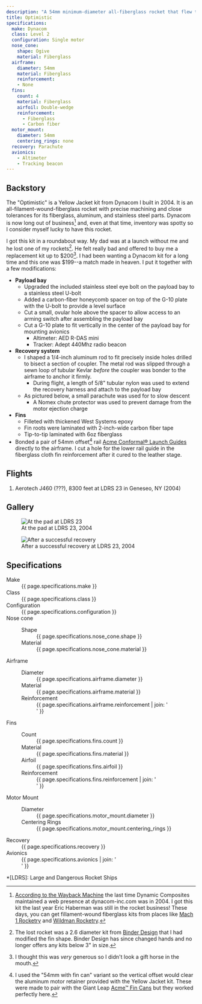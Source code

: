 ```yaml
---
description: "A 54mm minimum-diameter all-fiberglass rocket that flew to 8300 ft. in 2004"
title: Optimistic
specifications:
  make: Dynacom
  class: Level 2
  configuration: Single motor
  nose_cone:
    shape: Ogive
    material: Fiberglass
  airframe:
    diameter: 54mm
    material: Fiberglass
    reinforcement:
    - None
  fins:
    count: 4
    material: Fiberglass
    airfoil: Double-wedge
    reinforcement:
      - Fiberglass
      - Carbon fiber
  motor_mount:
    diameter: 54mm
    centering_rings: none
  recovery: Parachute
  avionics:
    - Altimeter
    - Tracking beacon
---
```


## Backstory

The "Optimistic" is a Yellow Jacket kit from Dynacom I built in 2004.
It is an all-filament-wound-fiberglass rocket with precise machining and close tolerances for its fiberglass, aluminum, and stainless steel parts.
Dynacom is now long out of business[^1] and, even at that time, inventory was spotty so I consider myself lucky to have this rocket.

I got this kit in a roundabout way.
My dad was at a launch without me and he lost one of my rockets[^2].
He felt really bad and offered to buy me a replacement kit up to $200[^3].
I had been wanting a Dynacom kit for a long time and this one was $199--a match made in heaven.
I put it together with a few modifications:

- **Payload bay**
  - Upgraded the included stainless steel eye bolt on the payload bay to a stainless steel U-bolt
  - Added a carbon-fiber honeycomb spacer on top of the G-10 plate with the U-bolt to provide a level surface
  - Cut a small, ovular hole above the spacer to allow access to an arming switch after assembling the payload bay
  - Cut a G-10 plate to fit vertically in the center of the payload bay for mounting avionics
    - Altimeter: AED R-DAS mini
    - Tracker: Adept 440Mhz radio beacon
- **Recovery system**
  - I shaped a 1/4-inch aluminum rod to fit precisely inside holes drilled to bisect a section of coupler. The metal rod was slipped through a sewn loop of tubular Kevlar _before_ the coupler was bonder to the airframe to anchor it firmly.
    - During flight, a length of 5/8" tubular nylon was used to extend the recovery harness and attach to the payload bay
  - As pictured below, a small parachute was used for to slow descent
    - A Nomex chute protector was used to prevent damage from the motor ejection charge
- **Fins**
  - Filleted with thickened West Systems epoxy
  - Fin roots were laminated with 2-inch-wide carbon fiber tape
  - Tip-to-tip laminated with 6oz fiberglass
- Bonded a pair of 54mm offset[^4] rail [Acme Conformal® Launch Guides][1] directly to the airframe. I cut a hole for the lower rail guide in the fiberglass cloth fin reinforcement after it cured to the leather stage.

## Flights

1. Aerotech J460 (???), 8300 feet at LDRS 23 in Geneseo, NY (2004)

## Gallery

<figure class="r3x2">
  <div class="placeholder"></div>
  <img src="{{ "/assets/photos/2004-optimistic-pre-flight.jpg" | absolute_url }}" alt="At the pad at LDRS 23" />
  <figcaption>At the pad at LDRS 23, 2004</figcaption>
</figure>

<figure class="r3x2">
  <div class="placeholder"></div>
  <img src="{{ "/assets/photos/2004-optimistic-recovery.jpg" | absolute_url }}" alt="After a successful recovery" />
  <figcaption>After a successful recovery at LDRS 23, 2004</figcaption>
</figure>

## Specifications

<dl class="specifications">
  <dt>Make</dt>
  <dd>{{ page.specifications.make }}</dd>
  <dt>Class</dt>
  <dd>{{ page.specifications.class }}</dd>
  <dt>Configuration</dt>
  <dd>{{ page.specifications.configuration }}</dd>
  <dt>Nose cone</dt>
  <dd><dl>
  <dt>Shape</dt>
  <dd>{{ page.specifications.nose_cone.shape }}</dd>
  <dt>Material</dt>
  <dd>{{ page.specifications.nose_cone.material }}</dd>
  </dl></dd>
  <dt>Airframe</dt>
  <dd><dl>
  <dt>Diameter</dt>
  <dd>{{ page.specifications.airframe.diameter }}</dd>
  <dt>Material</dt>
  <dd>{{ page.specifications.airframe.material }}</dd>
  <dt>Reinforcement</dt>
  <dd>{{ page.specifications.airframe.reinforcement | join: '</dd><dd>' }}</dd>
  </dl></dd>
  <dt>Fins</dt>
  <dd><dl>
  <dt>Count</dt>
  <dd>{{ page.specifications.fins.count }}</dd>
  <dt>Material</dt>
  <dd>{{ page.specifications.fins.material }}</dd>
  <dt>Airfoil</dt>
  <dd>{{ page.specifications.fins.airfoil }}</dd>
  <dt>Reinforcement</dt>
  <dd>{{ page.specifications.fins.reinforcement | join: '</dd><dd>' }}</dd>
  </dl></dd>
  <dt>Motor Mount</dt>
  <dd><dl>
  <dt>Diameter</dt>
  <dd>{{ page.specifications.motor_mount.diameter }}</dd>
  <dt>Centering Rings</dt>
  <dd>{{ page.specifications.motor_mount.centering_rings }}</dd>
  </dl></dd>
  <dt>Recovery</dt>
  <dd>{{ page.specifications.recovery }}</dd>
  <dt>Avionics</dt>
  <dd>{{ page.specifications.avionics | join: '</dd><dd>' }}</dd>
</dl>

*[LDRS]: Large and Dangerous Rocket Ships

[^1]: [According to the Wayback Machine][2] the last time Dynamic Composites maintained a web presence at dynacom-inc.com was in 2004. I got this kit the last year Eric Haberman was still in the rocket business! These days, you can get fillament-wound fiberglass kits from places like [Mach 1 Rocketry][3] and [Wildman Rocketry][4].
[^2]: The lost rocket was a 2.6 diameter kit from [Binder Design][5] that I had modified the fin shape. Binder Design has since changed hands and no longer offers any kits below 3" in size.
[^3]: I thought this was _very_ generous so I didn't look a gift horse in the mouth.
[^4]: I used the "54mm with fin can" variant so the vertical offset would clear the aluminum motor retainer provided with the Yellow Jacket kit. These were made to pair with the Giant Leap [Acme™ Fin Cans][6] but they worked perfectly here.

[1]: https://giantleaprocketry.com/products/components_launch_systems.aspx
[2]: https://web.archive.org/web/20040415000000*/dynacom-inc.com
[3]: https://www.mach1rocketry.com/
[4]: https://wildmanrocketry.com/
[5]: https://www.binderdesign.com/
[6]: https://giantleaprocketry.com/products/components_fins.aspx
